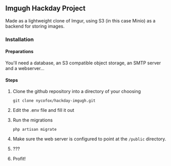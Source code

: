 ## Imgugh Hackday Project

Made as a lightweight clone of Imgur, using S3 (in this case Minio) as a backend for storing images.

### Installation

#### Preparations

You'll need a database, an S3 compatible object storage, an SMTP server and a webserver...

#### Steps

1. Clone the github repository into a directory of your choosing

   `git clone nycofox/hackday-imgugh.git`

2. Edit the .env file and fill it out

3. Run the migrations

   `php artisan migrate`

4. Make sure the web server is configured to point at the `/public` directory.

5. ???
   
6. Profit!
